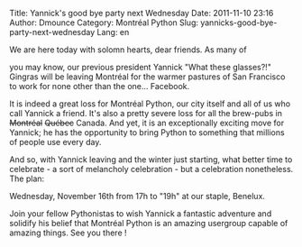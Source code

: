Title: Yannick&#039;s good bye party next Wednesday
Date: 2011-11-10 23:16
Author: Dmounce
Category: Montréal Python
Slug: yannicks-good-bye-party-next-wednesday
Lang: en

<!--:en-->We are here today with solomn hearts, dear friends. As many of
you may know, our previous president Yannick "What these glasses?!"
Gingras will be leaving Montréal for the warmer pastures of San
Francisco to work for none other than the one... Facebook.

It is indeed a great loss for Montréal Python, our city itself and all
of us who call Yannick a friend. It's also a pretty severe loss for all
the brew-pubs in ~~Montréal~~ ~~Québec~~ Canada. And yet, it is an
exceptionally exciting move for Yannick; he has the opportunity to bring
Python to something that millions of people use every day.

And so, with Yannick leaving and the winter just starting, what better
time to celebrate - a sort of melancholy celebration - but a celebration
nonetheless. The plan:

Wednesday, November 16th from 17h to "19h" at our staple, Benelux.

Join your fellow Pythonistas to wish Yannick a fantastic adventure and
solidify his belief that Montréal Python is an amazing usergroup capable
of amazing things. See you there !<!--:-->
